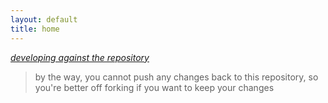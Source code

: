 ```yaml
---
layout: default
title: home
---
```


[_developing against the repository_](developing.md)

> by the way, you cannot push any changes back to this repository, so you're better off forking if you want to keep your changes

